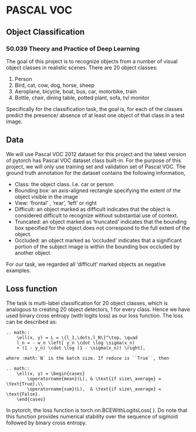 # PASCAL VOC 
## Object Classification
### 50.039 Theory and Practice of Deep Learning

The goal of this project is to recognize objects from a number of visual object classes in realistic scenes. There are 20 object classes:
1. Person
2. Bird, cat, cow, dog, horse, sheep
3. Aeroplane, bicycle, boat, bus, car, motorbike, train
4. Bottle, chair, dining table, potted plant, sofa, tv/ monitor

Specifically for the classification task, the goal is, for each of the classes predict the presence/ absence of at least one object of that class in a test image.

## Data
We will use Pascal VOC 2012 dataset for this project and the latest version of pytorch has Pascal VOC dataset class built-in. For the purpose of this project, we will only use training set and validation set of Pascal VOC. The ground truth annotation for the dataset contains the following information,
* Class: the object class. I.e. car or person
* Bounding box: an axis-aligned rectangle specifying the extent of the object visible in the image
* View: ‘frontal’ , ‘rear’, ‘left’ or right
* Difficult: an object marked as difficult indicates that the object is considered difficult to recognize without substantial use of context.
* Truncated: an object marked as ‘truncated’ indicates that the bounding box specified for the object does not correspond to the full extent of the object.
* Occluded: an object marked as ‘occluded’ indicates that a significant portion of the  subject image is within the bounding box occluded by another object.

For our task, we regarded all ‘difficult’ marked objects as negative examples.

## Loss function

The task is multi-label classification for 20 object classes, which is analogous to creating 20 object detectors, 1 for every class. Hence we have used binary cross entropy (with logits loss) as our loss function. The loss can be described as:

    .. math::
        \ell(x, y) = L = \{l_1,\dots,l_N\}^\top, \quad
        l_n = - w_n \left[ y_n \cdot \log \sigma(x_n)
        + (1 - y_n) \cdot \log (1 - \sigma(x_n)) \right],

    where :math:`N` is the batch size. If reduce is ``True``, then

    .. math::
        \ell(x, y) = \begin{cases}
            \operatorname{mean}(L), & \text{if size\_average} = \text{True},\\
            \operatorname{sum}(L),  & \text{if size\_average} = \text{False}.
        \end{cases}



In pytorch, the loss function is torch.nn.BCEWithLogitsLoss( ). Do note that this function provides numerical stability over the sequence of sigmoid followed by binary cross entropy. 

